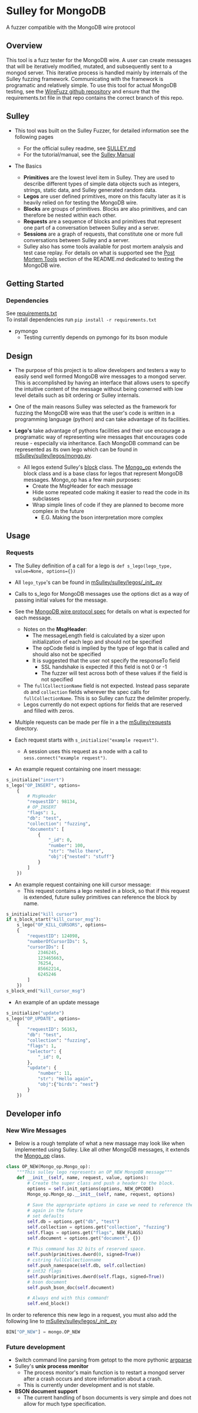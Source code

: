 # Sulley for MongoDB
A fuzzer compatible with the MongoDB wire protocol

## Overview
This tool is a fuzz tester for the MongoDB wire. A user can create messages that will be iteratively modified, mutated, and subsequently sent to a mongod server. This iterative process is handled mainly by internals of the Sulley fuzzing framework. Communicating with the framework is programatic and relatively simple. To use this tool for actual MongoDB testing, see the [WireFuzz github repository](https://github.com/10gen-interns/fuzzing/tree/matt/wirefuzz) and ensure that the requirements.txt file in that repo contains the correct branch of this repo.


## Sulley
* This tool was built on the Sulley Fuzzer, for detailed information see the following pages
    - For the official sulley readme, see [SULLEY.md](./mSulley/SULLEY.md)
    - For the tutorial/manual, see the [Sulley Manual](http://www.fuzzing.org/wp-content/SulleyManual.pdf)

* The Basics
    - **Primitives** are the lowest level item in Sulley. They are used to describe different types of simple data objects such as integers, strings, static data, and Sulley generated random data.
    - **Legos** are user defined primitives, more on this faculty later as it is heavily relied on for testing the MongoDB wire.
    - **Blocks** are groups of primitives. Blocks are also primitives, and can therefore be nested within each other.
    - **Requests** are a sequence of blocks and primitives that represent one part of a conversation between Sulley and a server.
    - **Sessions** are a graph of requests, that constitute one or more full conversations between Sulley and a server.
    - Sulley also has some tools available for post mortem analysis and test case replay. For details on what is supported see the [Post Mortem Tools](https://github.com/10gen-interns/fuzzing/blob/matt/wirefuzz/README.md#post-mortem-tools) section of the README.md dedicated to testing the MongoDB wire.


## Getting Started
### Dependencies
See [requirements.txt](./requirements.txt)  
To install dependencies run `pip install -r requirements.txt`  
 - pymongo
    - Testing currently depends on pymongo for its bson module

## Design
* The purpose of this project is to allow developers and testers a way to easily send well formed MongoDB wire messages to a mongod server. This is accomplished by having an interface that allows users to specify the intuitive content of the message without being conerned with low level details such as bit ordering or Sulley internals.

* One of the main reasons Sulley was selected as the framework for fuzzing the MongoDB wire was that the user's code is written in a programming language (python) and can take advantage of its facilities.

* **Lego's** take advantage of pythons facilities and their use encourage a programatic way of representing wire messages that encourages code reuse - especially via inheritance. Each MongoDB command can be represented as its own lego which can be found in [mSulley/sulley/legos/mongo.py](./mSulley/sulley/legos/mongo.py).
    - All legos extend Sulley's [block](./mSulley/sulley/blocks.py) class. The [Mongo_op](./mSulley/sulley/legos/Mongo_op.py) extends the block class and is a base class for legos that represent MongoDB messages. Mongo_op has a few main purposes:
        - Create the MsgHeader for each message
        - Hide some repeated code making it easier to read the code in its subclasses
        - Wrap simple lines of code if they are planned to become more complex in the future
            - E.G. Making the bson interpretation more complex

## Usage
### Requests
* The Sulley definition of a call for a lego is `def s_lego(lego_type, value=None, options={})`
* All `lego_type`'s can be found in [mSulley/sulley/legos/\__init\__.py](mSulley/sulley/legos/__init__.py)
* Calls to s_lego for MongoDB messages use the options dict as a way of passing initial values for the message.
* See the [MongoDB wire protocol spec](http://docs.mongodb.org/meta-driver/latest/legacy/mongodb-wire-protocol/) for details on what is expected for each message.
    - Notes on the **MsgHeader**:
        - The messageLength field is calculated by a sizer upon initialization of each lego and should not be specified
        - The opCode field is implied by the type of lego that is called and should also not be specified
        - It is suggested that the user not specify the responseTo field
            - SSL handshake is expected if this field is not 0 or -1
            - The fuzzer will test across both of these values if the field is not specified
    - The `fullCollectionName` field is not expected. Instead pass separate `db` and `collection` fields wherever the spec calls for `fullCollectionName`. This is so Sulley can fuzz the delimiter properly.
    - Legos currently do not expect options for fields that are reserved and filled with zeros.
* Multiple requests can be made per file in a the [mSulley/requests](./mSulley/requests) directory.
* Each request starts with `s_initialize("example request")`.
    - A session uses this request as a node with a call to `sess.connect("example request")`.

* An example request containing one insert message:
```python
s_initialize("insert")
s_lego("OP_INSERT", options=
    {
        # MsgHeader
        "requestID": 98134,
        # OP_INSERT
        "flags": 1,
        "db": "test",
        "collection": "fuzzing",
        "documents": [
            {
                "_id": 0,
                "number": 100,
                "str": "hello there",
                "obj":{"nested": "stuff"}
            }
        ]
    })
```
* An example request containing one kill cursor message:
    - This request contains a lego nested in a block, so that if this request is extended, future sulley primitives can reference the block by name.
```python
s_initialize("kill cursor")
if s_block_start("kill_cursor_msg"):
    s_lego("OP_KILL_CURSORS", options=
    {
        "requestID": 124098,
        "numberOfCursorIDs": 5,
        "cursorIDs": [
            2346245,
            123465663,
            76254,
            85662214,
            6245246
        ]
    })
s_block_end("kill_cursor_msg")
```
* An example of an update message
```python
s_initialize("update")
s_lego("OP_UPDATE", options=
    {
        "requestID": 56163,
        "db": "test",
        "collection": "fuzzing",
        "flags": 1,
        "selector": {
            "_id": 0,
        },
        "update": {
            "number": 11,
            "str": "Hello again",
            "obj":{"birds": "nest"}
        }
    })
```

## Developer info
### New Wire Messages
* Below is a rough template of what a new massage may look like when implemented using Sulley. Like all other MongoDB messages, it extends the [Mongo_op](./mSulley/sulley/legos/Mongo_op.py) class.
```python
class OP_NEW(Mongo_op.Mongo_op):
    """This sulley lego represents an OP_NEW MongoDB message"""
    def __init__(self, name, request, value, options):
        # Create the super class and push a header to the block.
        options = self.init_options(options, NEW_OPCODE)
        Mongo_op.Mongo_op.__init__(self, name, request, options)
        
        # Save the appropriate options in case we need to reference them 
        # again in the future
        # set defaults
        self.db = options.get("db", "test")
        self.collection = options.get("collection", "fuzzing")
        self.flags = options.get("flags", NEW_FLAGS)
        self.document = options.get("document", {})
       
        # This command has 32 bits of reserved space.
        self.push(primitives.dword(0, signed=True))
        # cstring fullCollectionname
        self.push_namespace(self.db, self.collection)
        # int32 flags
        self.push(primitives.dword(self.flags, signed=True))
        # bson document
        self.push_bson_doc(self.document)

        # Always end with this command!
        self.end_block()
```
In order to reference this new lego in a request, you must also add the following line to [mSulley/sulley/legos/\__init\__.py](mSulley/sulley/legos/\__init\__.py)
```python
BIN["OP_NEW"] = mongo.OP_NEW
```

### Future development
* Switch command line parsing from getopt to the more pythonic [argparse](https://docs.python.org/dev/library/argparse.html)
* Sulley's **unix process monitor**
    - The process monitor's main function is to restart a mongod server after a crash occurs and store information about a crash.
    - This is currently under development and is not stable.
* **BSON document support**
    - The current handling of bson documents is very simple and does not allow for much type specification.
